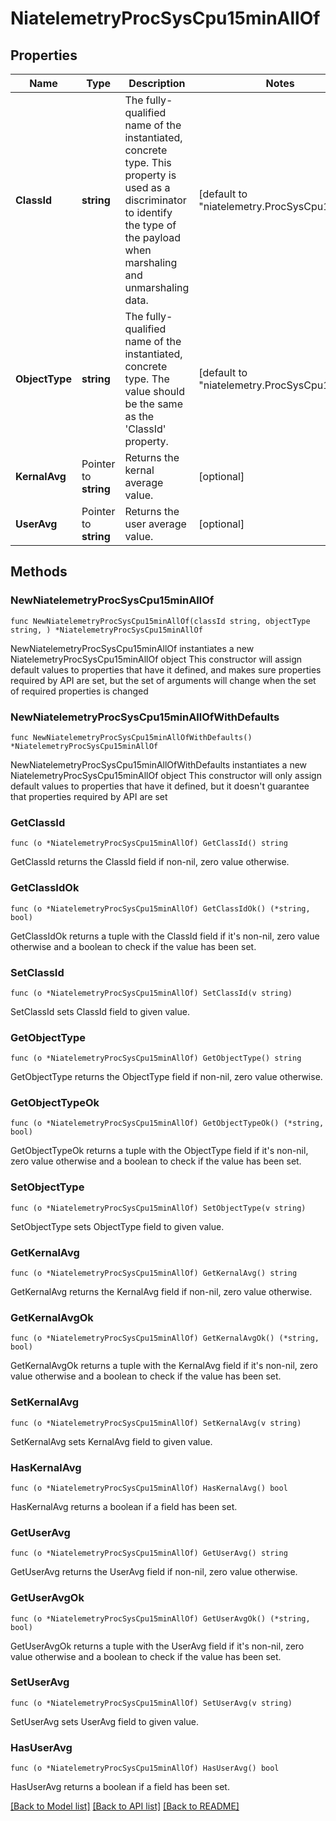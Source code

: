 # NiatelemetryProcSysCpu15minAllOf

## Properties

Name | Type | Description | Notes
------------ | ------------- | ------------- | -------------
**ClassId** | **string** | The fully-qualified name of the instantiated, concrete type. This property is used as a discriminator to identify the type of the payload when marshaling and unmarshaling data. | [default to "niatelemetry.ProcSysCpu15min"]
**ObjectType** | **string** | The fully-qualified name of the instantiated, concrete type. The value should be the same as the &#39;ClassId&#39; property. | [default to "niatelemetry.ProcSysCpu15min"]
**KernalAvg** | Pointer to **string** | Returns the kernal average value. | [optional] 
**UserAvg** | Pointer to **string** | Returns the user average value. | [optional] 

## Methods

### NewNiatelemetryProcSysCpu15minAllOf

`func NewNiatelemetryProcSysCpu15minAllOf(classId string, objectType string, ) *NiatelemetryProcSysCpu15minAllOf`

NewNiatelemetryProcSysCpu15minAllOf instantiates a new NiatelemetryProcSysCpu15minAllOf object
This constructor will assign default values to properties that have it defined,
and makes sure properties required by API are set, but the set of arguments
will change when the set of required properties is changed

### NewNiatelemetryProcSysCpu15minAllOfWithDefaults

`func NewNiatelemetryProcSysCpu15minAllOfWithDefaults() *NiatelemetryProcSysCpu15minAllOf`

NewNiatelemetryProcSysCpu15minAllOfWithDefaults instantiates a new NiatelemetryProcSysCpu15minAllOf object
This constructor will only assign default values to properties that have it defined,
but it doesn't guarantee that properties required by API are set

### GetClassId

`func (o *NiatelemetryProcSysCpu15minAllOf) GetClassId() string`

GetClassId returns the ClassId field if non-nil, zero value otherwise.

### GetClassIdOk

`func (o *NiatelemetryProcSysCpu15minAllOf) GetClassIdOk() (*string, bool)`

GetClassIdOk returns a tuple with the ClassId field if it's non-nil, zero value otherwise
and a boolean to check if the value has been set.

### SetClassId

`func (o *NiatelemetryProcSysCpu15minAllOf) SetClassId(v string)`

SetClassId sets ClassId field to given value.


### GetObjectType

`func (o *NiatelemetryProcSysCpu15minAllOf) GetObjectType() string`

GetObjectType returns the ObjectType field if non-nil, zero value otherwise.

### GetObjectTypeOk

`func (o *NiatelemetryProcSysCpu15minAllOf) GetObjectTypeOk() (*string, bool)`

GetObjectTypeOk returns a tuple with the ObjectType field if it's non-nil, zero value otherwise
and a boolean to check if the value has been set.

### SetObjectType

`func (o *NiatelemetryProcSysCpu15minAllOf) SetObjectType(v string)`

SetObjectType sets ObjectType field to given value.


### GetKernalAvg

`func (o *NiatelemetryProcSysCpu15minAllOf) GetKernalAvg() string`

GetKernalAvg returns the KernalAvg field if non-nil, zero value otherwise.

### GetKernalAvgOk

`func (o *NiatelemetryProcSysCpu15minAllOf) GetKernalAvgOk() (*string, bool)`

GetKernalAvgOk returns a tuple with the KernalAvg field if it's non-nil, zero value otherwise
and a boolean to check if the value has been set.

### SetKernalAvg

`func (o *NiatelemetryProcSysCpu15minAllOf) SetKernalAvg(v string)`

SetKernalAvg sets KernalAvg field to given value.

### HasKernalAvg

`func (o *NiatelemetryProcSysCpu15minAllOf) HasKernalAvg() bool`

HasKernalAvg returns a boolean if a field has been set.

### GetUserAvg

`func (o *NiatelemetryProcSysCpu15minAllOf) GetUserAvg() string`

GetUserAvg returns the UserAvg field if non-nil, zero value otherwise.

### GetUserAvgOk

`func (o *NiatelemetryProcSysCpu15minAllOf) GetUserAvgOk() (*string, bool)`

GetUserAvgOk returns a tuple with the UserAvg field if it's non-nil, zero value otherwise
and a boolean to check if the value has been set.

### SetUserAvg

`func (o *NiatelemetryProcSysCpu15minAllOf) SetUserAvg(v string)`

SetUserAvg sets UserAvg field to given value.

### HasUserAvg

`func (o *NiatelemetryProcSysCpu15minAllOf) HasUserAvg() bool`

HasUserAvg returns a boolean if a field has been set.


[[Back to Model list]](../README.md#documentation-for-models) [[Back to API list]](../README.md#documentation-for-api-endpoints) [[Back to README]](../README.md)



